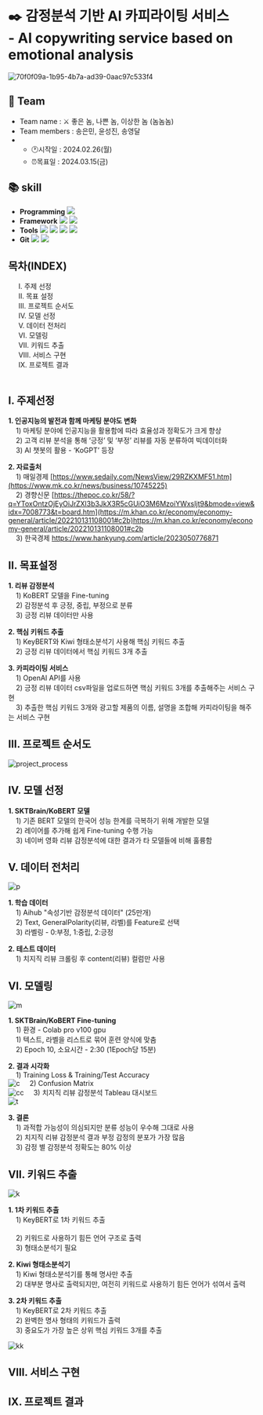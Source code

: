 # ✒️ 감정분석 기반 AI 카피라이팅 서비스</br>- AI copywriting service based on emotional analysis
![70f0f09a-1b95-4b7a-ad39-0aac97c533f4](https://github.com/songeunmin/NomNomNom/assets/144300743/3661d503-bb8f-41c7-9045-8eb36b90f130)
## 👥 Team
- Team name : ⚔️ 좋은 놈, 나쁜 놈, 이상한 놈 (놈놈놈)
- Team members : 송은민, 윤성진, 송영달
- * :clock1:시작일 : 2024.02.26(월)
  * ⏰목표일 : 2024.03.15(금)
## :books: skill
- **Programming** <img src="https://img.shields.io/badge/Python-3776AB?style=for-the-badge&logo=Python&logoColor=white">
- **Framework** <img src="https://img.shields.io/badge/Streamlit-FF4B4B?style=for-the-badge&logo=Streamlit&logoColor=white"> <img src="https://img.shields.io/badge/openai-412991?style=for-the-badge&logo=openai&logoColor=white">
- **Tools** <img src="https://img.shields.io/badge/jupyter-F37626?style=for-the-badge&logo=jupyter&logoColor=white"> <img src="https://img.shields.io/badge/pycharm-000000?style=for-the-badge&logo=pycharm&logoColor=white"> <img src="https://img.shields.io/badge/googlecolab-F9AB00?style=for-the-badge&logo=googlecolab&logoColor=white"> <img src="https://img.shields.io/badge/tableau-E97627?style=for-the-badge&logo=tableau&logoColor=white">
- **Git** <img src="https://img.shields.io/badge/Git-F05032?style=for-the-badge&logo=jupyter&logoColor=white"> <img src="https://img.shields.io/badge/github-181717?style=for-the-badge&logo=github&logoColor=white">

## 목차(INDEX)
&emsp;&ensp;Ⅰ. 주제 선정</br>&emsp;&ensp;Ⅱ. 목표 설정</br>&emsp;&ensp;Ⅲ. 프로젝트 순서도</br>&emsp;&ensp;Ⅳ. 모델 선정</br>&emsp;&ensp;Ⅴ. 데이터 전처리</br>&emsp;&ensp;Ⅵ. 모델링</br>&emsp;&ensp;Ⅶ. 키워드 추출</br>&emsp;&ensp;Ⅷ. 서비스 구현</br>&emsp;&ensp;Ⅸ. 프로젝트 결과</br>&emsp;&ensp;

## Ⅰ. 주제선정

  **1. 인공지능의 발전과 함께 마케팅 분야도 변화**</br>
       &nbsp;&nbsp;&nbsp; 1) 마케팅 분야에 인공지능을 활용함에 따라 효율성과 정확도가 크게 향상</br>
       &nbsp;&nbsp;&nbsp; 2) 고객 리뷰 분석을 통해 ‘긍정’ 및 ‘부정’ 리뷰를 자동 분류하여 빅데이터화</br>
       &nbsp;&nbsp;&nbsp; 3) AI 챗봇의 활용 - ‘KoGPT’ 등장</br>
       
  **2. 자료출처**</br>
       &nbsp;&nbsp;&nbsp; 1) 매일경제 [https://www.sedaily.com/NewsView/29RZKXMF51.htm](https://www.mk.co.kr/news/business/10745225)</br>
       &nbsp;&nbsp;&nbsp; 2) 경향신문 [https://thepoc.co.kr/58/?q=YToxOntzOjEyOiJrZXl3b3JkX3R5cGUiO3M6MzoiYWxsIjt9&bmode=view&idx=7008773&t=board.htm](https://m.khan.co.kr/economy/economy-general/article/202210131108001#c2b)https://m.khan.co.kr/economy/economy-general/article/202210131108001#c2b</br>
       &nbsp;&nbsp;&nbsp; 3) 한국경제 https://www.hankyung.com/article/2023050776871

## Ⅱ. 목표설정

**1. 리뷰 감정분석**</br>
       &nbsp;&nbsp;&nbsp; 1) KoBERT 모델을 Fine-tuning</br>
       &nbsp;&nbsp;&nbsp; 2) 감정분석 후 긍정, 중립, 부정으로 분류</br>
       &nbsp;&nbsp;&nbsp; 3) 긍정 리뷰 데이터만 사용</br>
       
**2. 핵심 키워드 추출**</br>
       &nbsp;&nbsp;&nbsp; 1) KeyBERT와 Kiwi 형태소분석기 사용해 핵심 키워드 추출 </br>
       &nbsp;&nbsp;&nbsp; 2) 긍정 리뷰 데이터에서 핵심 키워드 3개 추출</br>
       
**3. 카피라이팅 서비스**</br>
       &nbsp;&nbsp;&nbsp; 1) OpenAI API를 사용</br>
       &nbsp;&nbsp;&nbsp; 2) 긍정 리뷰 데이터 csv파일을 업로드하면 핵심 키워드 3개를 추출해주는 서비스 구현</br>
       &nbsp;&nbsp;&nbsp; 3) 추출한 핵심 키워드 3개와 광고할 제품의 이름, 설명을 조합해 카피라이팅을 해주는 서비스 구현</br>

## Ⅲ. 프로젝트 순서도
![project_process](https://github.com/songeunmin/NomNomNom/assets/144300743/4c207200-0b1c-4a3c-9b77-3ebd3d6dda95)

## Ⅳ. 모델 선정
**1. SKTBrain/KoBERT 모델**</br>
       &nbsp;&nbsp;&nbsp; 1) 기존 BERT 모델의 한국어 성능 한계를 극복하기 위해 개발한 모델</br>
       &nbsp;&nbsp;&nbsp; 2) 레이어를 추가해 쉽게 Fine-tuning 수행 가능</br>
       &nbsp;&nbsp;&nbsp; 3) 네이버 영화 리뷰 감정분석에 대한 결과가 타 모델들에 비해 훌륭함</br>
       
## Ⅴ. 데이터 전처리
![p](https://github.com/songeunmin/NomNomNom/assets/144300743/b25fb19f-cbb7-4848-b660-0bed7c0cfc77)

**1. 학습 데이터**</br>
       &nbsp;&nbsp;&nbsp; 1) Aihub "속성기반 감정분석 데이터" (25만개)</br>
       &nbsp;&nbsp;&nbsp; 2) Text, GeneralPolarity(리뷰, 라벨)를 Feature로 선택</br>
       &nbsp;&nbsp;&nbsp; 3) 라벨링 - 0:부정, 1:중립, 2:긍정</br>
       
**2. 테스트 데이터**</br>
       &nbsp;&nbsp;&nbsp; 1) 치지직 리뷰 크롤링 후 content(리뷰) 컬럼만 사용 </br>
       
## Ⅵ. 모델링
![m](https://github.com/songeunmin/NomNomNom/assets/144300743/864a4705-c2fa-4e6c-801a-1c4721999c0e)

**1. SKTBrain/KoBERT Fine-tuning**</br>
       &nbsp;&nbsp;&nbsp; 1) 환경 - Colab pro v100 gpu</br>
       &nbsp;&nbsp;&nbsp; 1) 텍스트, 라벨을 리스트로 묶어 훈련 양식에 맞춤</br>
       &nbsp;&nbsp;&nbsp; 2) Epoch 10, 소요시간 - 2:30 (1Epoch당 15분)</br>

**2. 결과 시각화**</br>
       &nbsp;&nbsp;&nbsp; 1) Training Loss & Training/Test Accuracy</br>![c](https://github.com/songeunmin/NomNomNom/assets/144300743/75a3ffba-76dd-41da-bd4d-40025ecda73e)
       &nbsp;&nbsp;&nbsp; 2) Confusion Matrix</br>![cc](https://github.com/songeunmin/NomNomNom/assets/144300743/1f829dd1-40be-4100-8d19-453790126885)
       &nbsp;&nbsp;&nbsp; 3) 치지직 리뷰 감정분석 Tableau 대시보드</br>![t](https://github.com/songeunmin/NomNomNom/assets/144300743/cb62f690-8efd-43a9-8aaf-0453d0a45a60)
       
**3. 결론**</br>
       &nbsp;&nbsp;&nbsp; 1) 과적합 가능성이 의심되지만 분류 성능이 우수해 그대로 사용</br>
       &nbsp;&nbsp;&nbsp; 2) 치지직 리뷰 감정분석 결과 부정 감정의 분포가 가장 많음</br>
       &nbsp;&nbsp;&nbsp; 3) 감정 별 감정분석 정확도는 80% 이상</br>
       
## Ⅶ. 키워드 추출
![k](https://github.com/songeunmin/NomNomNom/assets/144300743/16f245cf-aee1-4f3d-a0a8-5c6c643418c3)

**1. 1차 키워드 추출**</br>
       &nbsp;&nbsp;&nbsp; 1) KeyBERT로 1차 키워드 추출</br>  
       &nbsp;&nbsp;&nbsp; 2) 키워드로 사용하기 힘든 언어 구조로 출력</br>
       &nbsp;&nbsp;&nbsp; 3) 형태소분석기 필요</br>

**2. Kiwi 형태소분석기**</br>
       &nbsp;&nbsp;&nbsp; 1) Kiwi 형태소분석기를 통해 명사만 추출</br>
       &nbsp;&nbsp;&nbsp; 2) 대부분 명사로 출력되지만, 여전히 키워드로 사용하기 힘든 언어가 섞여서 출력</br>

**3. 2차 키워드 추출**</br>
       &nbsp;&nbsp;&nbsp; 1) KeyBERT로 2차 키워드 추출</br>
       &nbsp;&nbsp;&nbsp; 2) 완벽한 명사 형태의 키워드가 출력</br>
       &nbsp;&nbsp;&nbsp; 3) 중요도가 가장 높은 상위 핵심 키워드 3개를 추출</br>
       
![kk](https://github.com/songeunmin/NomNomNom/assets/144300743/2259b8f1-fb21-4a54-9fcd-b146d07cf4ed)
       
## Ⅷ. 서비스 구현

## Ⅸ. 프로젝트 결과
